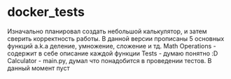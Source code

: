 # docker_tests
Изначально планировал создать небольшой калькулятор, и затем сверить корректность работы. 
В данной версии прописаны 5 основных функций a.k.a деление, умножение, сложение и тд. 
 Math Operations - содержит в себе описание каждой функции
 Tests - думаю понятно :D
 Calculator - main.py, думал что понадобится в проведении тестов. В данный момент пуст
